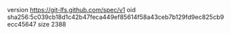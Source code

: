 version https://git-lfs.github.com/spec/v1
oid sha256:5c039cb18d1c42b47feca449ef85614f58a43ceb7b129fd9ec825cb9ecc45647
size 2388
